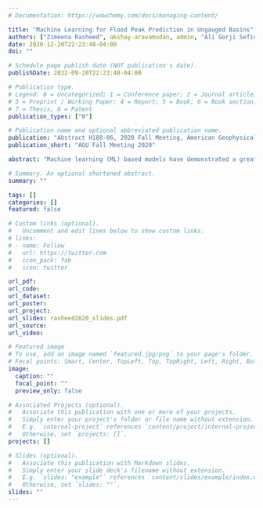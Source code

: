```yaml
---
# Documentation: https://wowchemy.com/docs/managing-content/

title: "Machine Learning for Flood Peak Prediction in Ungauged Basins"
authors: ["Zimeena Rasheed", akshay-aravamudan, admin, "Ali Gorji Sefidmazgi", "Efthymios I. Nikolopoulos"]
date: 2020-12-20T22:23:48-04:00
doi: ""

# Schedule page publish date (NOT publication's date).
publishDate: 2022-09-20T22:23:48-04:00

# Publication type.
# Legend: 0 = Uncategorized; 1 = Conference paper; 2 = Journal article;
# 3 = Preprint / Working Paper; 4 = Report; 5 = Book; 6 = Book section;
# 7 = Thesis; 8 = Patent
publication_types: ["0"]

# Publication name and optional abbreviated publication name.
publication: "Abstract H188-06, 2020 Fall Meeting, American Geophysical Union"
publication_short: "AGU Fall Meeting 2020"

abstract: "Machine learning (ML) based models have demonstrated a great potential for streamflow prediction. ML based procedures are relatively easier to apply and are less computationally demanding, especially for applications at regional scales, than traditional physics-based models. Thus, their application for hydrologic predictions have attracted a lot of interest from stakeholders in academia, industry and federal agencies. For streamflow prediction, these models perform very well at capturing streamflow variability. However, they generally fail to accurately predict extreme values (i.e. peak flow) of flood events, which are important to be considered in flood design and for flood warning purposes. To address this, in this work we examine an event-based predictive framework which is solely focused on peak flow prediction and takes into account the characteristics of the flood triggering precipitation, the catchment and antecedent wetness conditions. We compare different ML-based approaches (among them, decision trees and deep neural networks) and demonstrate their relative strengths and limitations. We also use some of these developed models to examine the relative predictive importance of the different variables and its dependence to the hydroclimatic region. Our analysis is based on the CAMeLs Dataset, which provides varying hydrometeorological and land surface characteristics for over 600 catchments across the contiguous US. We carry out various experiments to demonstrate the transferability of the proposed model with particular focus on its accuracy for predicting peak flows in ungauged catchments (i.e. catchments that have not been included in the training dataset). Results show that an event-based ML model provides a predictive tool that can be used in complement to other models, focused on continuous hydrologic simulations, to improve prediction of flood peak magnitudes."

# Summary. An optional shortened abstract.
summary: ""

tags: []
categories: []
featured: false

# Custom links (optional).
#   Uncomment and edit lines below to show custom links.
# links:
# - name: Follow
#   url: https://twitter.com
#   icon_pack: fab
#   icon: twitter

url_pdf:
url_code:
url_dataset:
url_poster:
url_project:
url_slides: rasheed2020_slides.pdf
url_source:
url_video:

# Featured image
# To use, add an image named `featured.jpg/png` to your page's folder. 
# Focal points: Smart, Center, TopLeft, Top, TopRight, Left, Right, BottomLeft, Bottom, BottomRight.
image:
  caption: ""
  focal_point: ""
  preview_only: false

# Associated Projects (optional).
#   Associate this publication with one or more of your projects.
#   Simply enter your project's folder or file name without extension.
#   E.g. `internal-project` references `content/project/internal-project/index.md`.
#   Otherwise, set `projects: []`.
projects: []

# Slides (optional).
#   Associate this publication with Markdown slides.
#   Simply enter your slide deck's filename without extension.
#   E.g. `slides: "example"` references `content/slides/example/index.md`.
#   Otherwise, set `slides: ""`.
slides: ""
---
```


